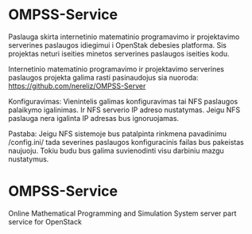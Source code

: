 OMPSS-Service
==============
Paslauga skirta internetinio matematinio programavimo ir projektavimo serverines paslaugos idiegimui i OpenStak debesies platforma.
Sis projektas neturi iseities minetos serverines paslaugos iseities kodu. 

Internetinio matematinio programavimo ir projektavimo serverines paslaugos projekta galima rasti pasinaudojus sia nuoroda:
https://github.com/nereliz/OMPSS-Server

Konfiguravimas:
Vienintelis galimas konfiguravimas tai NFS paslaugos palaikymo igalinimas. Ir NFS serverio IP adreso nustatymas. Jeigu NFS
paslauga nera igalinta IP adresas bus ignoruojamas.

Pastaba:
Jeigu NFS sistemoje bus patalpinta rinkmena pavadinimu /config.ini/ tada severines paslaugos konfiguracinis failas bus pakeistas naujuoju.
Tokiu budu bus galima suvienodinti visu darbiniu mazgu nustatymus.

OMPSS-Service
==============

Online Mathematical Programming and Simulation System server part service for OpenStack